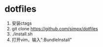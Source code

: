 dotfiles
========
1. 安装ctags
2. git clone https://github.com/simpx/dotfiles
3. ./install.sh
4. 打开vim，输入":BundleInstall"
